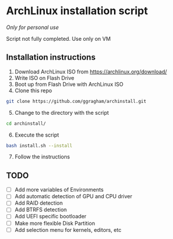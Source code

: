 # ArchLinux installation script
*Only for personal use*

Script not fully completed. Use only on VM

## Installation instructions
1. Download ArchLinux ISO from <https://archlinux.org/download/>
2. Write ISO on Flash Drive
3. Boot up from Flash Drive with ArchLinux ISO
4. Clone this repo
```bash
git clone https://github.com/ggragham/archinstall.git
```
5. Change to the directory with the script
```bash
cd archinstall/
```
6. Execute the script
```bash
bash install.sh --install
```
7. Follow the instructions

## TODO
* [ ] Add more variables of Environments
* [ ] Add automatic detection of GPU and CPU driver
* [ ] Add RAID detection
* [ ] Add BTRFS detection
* [ ] Add UEFI specific bootloader
* [ ] Make more flexible Disk Partition
* [ ] Add selection menu for kernels, editors, etc
